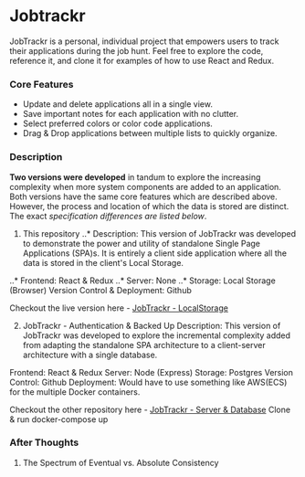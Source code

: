 # Jobtrackr
JobTrackr is a personal, individual project that empowers users to track their applications during the job hunt. 
Feel free to explore the code, reference it, and clone it for examples of how to use React and Redux.

### Core Features
- Update and delete applications all in a single view.
- Save important notes for each application with no clutter.
- Select preferred colors or color code applications.
- Drag & Drop applications between multiple lists to quickly organize.

### Description
**Two versions were developed** in tandum to explore the increasing complexity when more system components are added to an application.
Both versions have the same core features which are described above. However, the process and location of which the data is stored are distinct. The exact *specification differences are listed below*.


1. This repository
..* Description: This version of JobTrackr was developed to demonstrate the power and utility of standalone Single Page Applications (SPA)s. It is entirely a client side application where all the data is stored in the client's Local Storage.

..* Frontend: React & Redux
..* Server: None
..* Storage: Local Storage (Browser)
    Version Control & Deployment: Github

Checkout the live version here - [JobTrackr - LocalStorage](https://samqchau.github.io/jobtrackr/)

2. JobTrackr - Authentication & Backed Up
Description: This version of JobTrackr was developed to explore the incremental complexity added from adapting the standalone SPA architecture to a client-server architecture with a single database. 

Frontend: React & Redux
Server: Node (Express)
Storage: Postgres
Version Control: Github
Deployment: Would have to use something like AWS(ECS) for the multiple Docker containers.

Checkout the other repository here - [JobTrackr - Server & Database](https://github.com/samqchau/job-tracker)
Clone & run docker-compose up

### After Thoughts
1. The Spectrum of Eventual vs. Absolute Consistency
